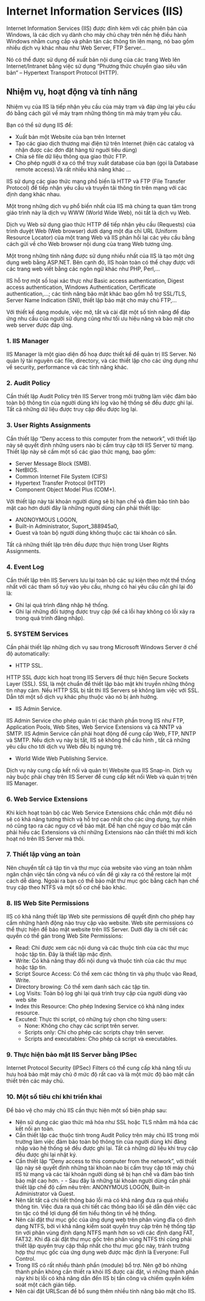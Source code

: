 # Internet Information Services (IIS)

Internet Information Services (IIS) được đính kèm với các phiên bản của Windows, là các dịch vụ dành cho máy chủ chạy trên nền hệ điều hành Windows nhằm cung cấp và phân tán các thông tin lên mạng, nó bao gồm nhiều dịch vụ khác nhau như Web Server, FTP Server...

Nó có thể được sử dụng để xuất bản nội dung của các trang Web lên Internet/Intranet bằng việc sử dụng “Phương thức chuyển giao siêu văn bản“ – Hypertext Transport Protocol (HTTP).

## Nhiệm vụ, hoạt động và tính năng

Nhiệm vụ của IIS là tiếp nhận yêu cầu của máy trạm và đáp ứng lại yêu cầu đó bằng cách gửi về máy trạm những thông tin mà máy trạm yêu cầu.

Bạn có thể sử dụng IIS để:

- Xuất bản một Website của bạn trên Internet
- Tạo các giao dịch thương mại điện tử trên Internet (hiện các catalog và nhận được các đơn đặt hàng từ nguời tiêu dùng)
- Chia sẻ file dữ liệu thông qua giao thức FTP.
- Cho phép người ở xa có thể truy xuất database của bạn (gọi là Database remote access).Và rất nhiều khả năng khác …

IIS sử dụng các giao thức mạng phổ biến là HTTP và FTP (File Transfer Protocol) để tiếp nhận yêu cầu và truyền tải thông tin trên mạng với các định dạng khác nhau.

Một trong những dịch vụ phổ biến nhất của IIS mà chúng ta quan tâm trong giáo trình này là dịch vụ WWW (World Wide Web), nói tắt là dịch vụ Web.

Dịch vụ Web sử dụng giao thức HTTP để tiếp nhận yêu cầu (Requests) của trình duyệt Web (Web browser) dưới dạng một địa chỉ URL (Uniform Resource Locator) của một trang Web và IIS phản hồi lại các yêu cầu bằng cách gửi về cho Web browser nội dung của trang Web tương ứng.

Một trong những tính năng được sử dụng nhiều nhất của IIS là tạo một ứng dụng web bằng ASP.NET. Bên cạnh đó, IIS hoàn toàn có thể chạy được với các trang web viết bằng các ngôn ngữ khác như PHP, Perl,…

IIS hỗ trợ một số loại xác thực như Basic access authentication, Digest access authentication, Windows Authentication, Certificate authentication,…; các tính năng bảo mật khác bao gồm hỗ trợ SSL/TLS, Server Name Indication (SNI), thiết lập bảo mật cho máy chủ FTP,…

Với thiết kế dạng module, việc mở, tắt và cài đặt một số tính năng để đáp ứng nhu cầu của người sử dụng cũng như tối ưu hiệu năng và bảo mật cho web server được đáp ứng.

### 1. IIS Manager

IIS Manager là một giao diện đồ hoạ được thiết kế để quản trị IIS Server. Nó quản lý tài nguyên các file, directory, và các thiết lập cho các ứng dụng như về security, performance và các tính năng khác.

### 2. Audit Policy

Cần thiết lập Audit Policy trên IIS Server trong môi trường làm việc đảm bảo toàn bộ thông tin của người dùng khi log vào hệ thống sẽ đều được ghi lại. Tất cả những dữ liệu được truy cập đều được log lại.

### 3. User Rights Assignments

Cần thiết lập “Deny access to this computer from the network”, với thiết lập này sẽ quyết định những users nào bị cấm truy cập tới IIS Server từ mạng. Thiết lập này sẽ cấm một số các giao thức mạng, bao gồm:
- Server Message Block (SMB).
- NetBIOS.
- Common Internet File System (CIFS)
- Hypertext Transfer Protocol (HTTP)
- Component Object Model Plus (COM+).

Với thiết lập này tài khoản người dùng sẽ bị hạn chế và đảm bảo tính bảo mật cao hơn dưới đây là những người dùng cần phải thiết lập:
- ANONOYMOUS LOGON,
- Built-in Administrator, Suport_388945a0,
- Guest và toàn bộ người dùng không thuộc các tài khoản có sẵn.

Tất cả những thiết lập trên đều được thực hiện trong User Rights Assignments.

### 4. Event Log

Cần thiết lập trên IIS Servers lưu lại toàn bộ các sự kiện theo một thể thống nhất với các tham số tuỳ vào yêu cầu, nhưng có hai yêu cầu cần ghi lại đó là:
- Ghi lại quá trình đăng nhập hệ thống.
- Ghi lại những đối tượng được truy cập (kể cả lỗi hay không có lỗi xảy ra trong quá trình đăng nhập).

### 5. SYSTEM Services
Cần phải thiết lập những dịch vụ sau trong Microsoft Windows Server ở chế độ automatically:
- HTTP SSL.

HTTP SSL được kích hoạt trong IIS Servers để thực hiện Secure Sockets Layer (SSL). SSL là một chuẩn để thiết lập bảo mật khi truyền những thông tin nhạy cảm. Nếu HTTP SSL bị tắt thì IIS Servers sẽ không làm việc với SSL. Dẫn tới một số dịch vụ khác phụ thuộc vào nó bị ảnh hưởng.

- IIS Admin Service.

IIS Admin Service cho phép quản trị các thành phần trong IIS như FTP, Application Pools, Web Sites, Web Service Extensions và cả NNTP và SMTP. IIS Admin Service cần phải hoạt động để cung cấp Web, FTP, NNTP và SMTP. Nếu dịch vụ này bị tắt, IIS sẽ không thể cấu hình , tất cả những yêu cầu cho tới dịch vụ Web đều bị ngưng trệ.

- World Wide Web Publishing Service.

Dịch vụ này cung cấp kết nối và quản trị Website qua IIS Snap-in. Dịch vụ này buộc phải chạy trên IIS Server để cung cấp kết nối Web và quản trị trên IIS Manager.

### 6. Web Service Extensions

Khi kích hoạt toàn bộ các Web Service Extensions chắc chắn một điều nó sẽ có khả năng tương thích và hỗ trợ cao nhất cho các ứng dụng, tuy nhiên nó cũng tạo ra các nguy cơ về bảo mật. Để hạn chế nguy cơ bảo mật cần phải hiểu các Extensions và chỉ những Extensions nào cần thiết thì mới kích hoạt nó trên IIS Server mà thôi.

### 7. Thiết lập vùng an toàn

Nên chuyển tất cả tập tin và thư mục của website vào vùng an toàn nhằm ngăn chặn việc tấn công và nếu có vấn đề gì xảy ra có thể restore lại một cách dễ dàng. Ngoài ra bạn có thể bảo mật thư mục góc bằng cách hạn chế truy cập theo NTFS và một số cơ chế bảo khác.

### 8. IIS Web Site Permissions

IIS có khả năng thiết lập Web site permissions để quyết định cho phép hay cấm những hành động nào truy cập vào website. Web site permissions có thể thực hiện để bảo mật website trên IIS Server. Dưới đây là chi tiết các quyền có thể gán trong Web Site Permissions:
- Read: Chỉ được xem các nội dung và các thuộc tính của các thư mục hoặc tập tin. Đây là thiết lập mặc định.
- Write: Có khả năng thay đổi nội dung và thuộc tính của các thư mục hoặc tập tin.
- Script Source Access: Có thể xem các thông tin và phụ thuộc vào Read, Write.
- Directory browing: Có thể xem danh sách các tập tin.
- Log Visits: Toàn bộ log ghi lại quá trình truy cập của người dùng vào web site
- Index this Resource: Cho phép Indexing Service có khả năng index resource.
- Excuted: Thực thi script, có những tuỳ chọn cho từng users:
  - None: Không cho chạy các script trên server. 
  - Scripts only: Chỉ cho phép các scripts chạy trên server. 
  - Scripts and executables: Cho phép cả script và executables.

### 9. Thực hiện bảo mật IIS Server bằng IPSec

Internet Protocol Security (IPSec) Filters có thể cung cấp khả năng tối ưu hưu hoá bảo mật máy chủ ở mức độ rất cao và là một mức độ bảo mật cần thiết trên các máy chủ.

### 10. Một số tiêu chí khi triển khai
Để bảo vệ cho máy chủ IIS cần thực hiện một số biện pháp sau:
- Nên sử dụng các giao thức mã hóa như SSL hoặc TLS nhằm mã hóa các kết nối an toàn.
- Cần thiết lập các thuộc tính trong Audit Policy trên máy chủ IIS trong môi trường làm việc đảm bảo toàn bộ thông tin của người dùng khi đăng nhập vào hệ thống sẽ đều được ghi lại. Tất cả những dữ liệu khi truy cập đều được ghi lại nhật ký.
- Cần thiết lập “Deny access to this computer from the network”, với thiết lập này sẽ quyết định những tài khoản nào bị cấm truy cập tới máy chủ IIS từ mạng và các tài khoản người dùng sẽ bị hạn chế và đảm bảo tính bảo mật cao hơn. - - Sau đây là những tài khoản người dùng cần phải thiết lập chế độ cấm nêu trên: ANONYMOUS LOGON, Built-in Administrator và Guest.
- Nên tắt tất cả chi tiết thông báo lỗi mà có khả năng đưa ra quá nhiều thông tin. Việc đưa ra quá chi tiết các thông báo lỗi sẽ dẫn đến việc các tin tặc có thể lợi dụng để tìm hiểu thông tin về hệ thống.
- Nên cài đặt thư mục gốc của ứng dụng web trên phân vùng đĩa có định dạng NTFS, bởi vì khả năng kiểm soát quyền truy cập trên hệ thống tập tin với phân vùng định dạng NTFS mạnh hơn so với các định dạng FAT, FAT32. Khi đã cài đặt thư mục gốc trên phân vùng NTFS thì cũng phải thiết lập quyền truy cập thấp nhất cho thư mục gốc này, tránh trường hợp thư mục gốc của ứng dụng web được mặc định là Everyone: Full Control.
- Trong IIS có rất nhiều thành phần (module) bổ trợ. Nên gỡ bỏ những thành phần không cần thiết ra khỏi IIS được cài đặt, vì những thành phần này khi bị lỗi có khả năng dẫn đến IIS bị tấn công và chiếm quyền kiểm soát một cách gián tiếp.
- Nên cài đặt URLScan để bổ sung thêm nhiều tính năng bảo mật cho IIS.
